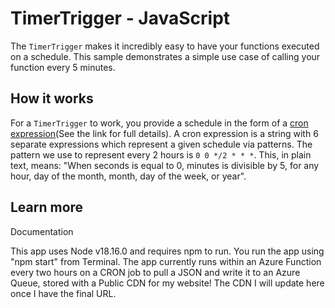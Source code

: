 # TimerTrigger - JavaScript

The `TimerTrigger` makes it incredibly easy to have your functions executed on a schedule. This sample demonstrates a simple use case of calling your function every 5 minutes.

## How it works

For a `TimerTrigger` to work, you provide a schedule in the form of a [cron expression](https://en.wikipedia.org/wiki/Cron#CRON_expression)(See the link for full details). A cron expression is a string with 6 separate expressions which represent a given schedule via patterns. The pattern we use to represent every 2 hours is `0 0 */2 * * *`. This, in plain text, means: "When seconds is equal to 0, minutes is divisible by 5, for any hour, day of the month, month, day of the week, or year".

## Learn more

<TODO> Documentation

This app uses Node v18.16.0 and requires npm to run. You run the app using "npm start" from Terminal. 
The app currently runs within an Azure Function every two hours on a CRON job to pull a JSON and write it to an Azure Queue, stored with a Public CDN for my website! The CDN I will update here once I have the final URL. 
